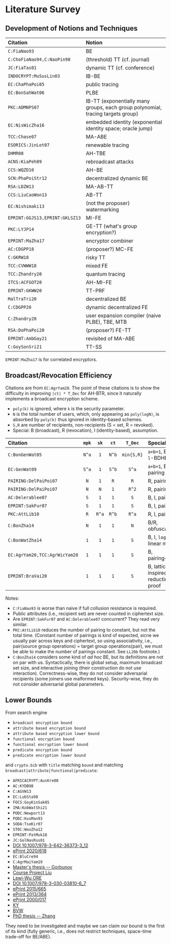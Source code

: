 # Literature Survey

## Development of Notions and Techniques

| Citation | Notion |
| :------- | :---- |
| `C:FiaNao93` | BE |
| `C:ChoFiaNao94,C:NaoPin98` | (threshold) TT (cf. journal) |
| `JC:FiaTas01` | dynamic TT (cf. conference) |
| `INDOCRYPT:MuSusLin03` | IB-BE |
| `EC:ChaPhaPoi05` | public tracing |
| `EC:BonSahWat06` | PLBE |
| `PKC:ADMNPS07` | IB-TT (exponentially many groups, each group polynomial, tracing targets group) |
| `EC:NisWicZha16` | embedded identity (exponential identity space; oracle jump) |
| `TCC:Chase07` | MA-ABE |
| `ESORICS:JinLot07` | renewable tracing |
| `DHMR08` | AH-TBE |
| `ACNS:KiaPeh09` | rebroadcast attacks |
| `CCS:WQZD10` | AH-BE |
| `SCN:PhaPoiStr12` | decentralized dynamic BE |
| `RSA:LDZW13` | MA-AB-TT |
| `CCS:LiuCaoWon13` | AB-TT |
| `EC:Nishimaki13` | (not the proposer) watermarking |
| `EPRINT:GGJS13,EPRINT:GKLSZ13` | MI-FE |
| `PKC:LYJP14` | GE-TT (what's group encryption?) |
| `EPRINT:MaZha17` | encryptor combiner |
| `AC:CDGPP18` | (proposer?) MC-FE |
| `C:GKRW18` | risky TT |
| `TCC:CVWWW18` | mixed FE |
| `TCC:Zhandry20` | quantum tracing |
| `ITCS:ACFGOT20` | AH-MI-FE |
| `EPRINT:GKWW20` | TT-PRF |
| `MalTraTri20` | decentralized BE |
| `C:CDGPP20` | dynamic decentralized FE |
| `C:Zhandry20` | user expansion compiler (naive PLBE), TBE, MTB |
| `RSA:DoPhaPoi20` | (proposer?) FE-TT |
| `EPRINT:AmbGay21` | revisited of MA-ABE |
| `C:GoySonSri21` | TT-SS |

`EPRINT:MaZha17` is for correlated encryptors.

## Broadcast/Revocation Efficiency

Citations are from `EC:AgrYam20`. The point of these citations is to show the difficulty in improving `|ct| * T_Dec` for AH-BTR, since it naturally implements a broadcast encryption scheme.

- `poly(k)` is ignored, where `k` is the security parameter.
- `N` is the total number of users, which, only appearing as `poly(logN)`, is absorbed by `poly(k)` thus ignored in identity-based schemes.
- `S,R` are number of recipients, non-recipients (S = set, R = revoked).
- Special: B (broadcast), R (revocation), I (identity-based), assumption.

| Citation | `mpk` | `sk` | `ct` | `T_Dec` | Special |
| :------- | :---: | :--: | :--: | :-----: | :------ |
| `C:BonGenWat05` | `N^a` | `1` | `N^b` | `min{S,R}` | `a+b=1`, B/R, `l`-BDHE |
| `EC:GenWat09` | `S^a` | `1` | `S^b` | `S^a` | `a+b=1`, B, I, pairing |
| `PAIRING:DelPaiPoi07` | `N` | `1` | `R` | `R` | R, pairing |
| `PAIRING:DelPaiPoi07` | `N` | `N` | `1` | `R^2` | R, pairing |
| `AC:Delerablee07` | `S` | `1` | `1` | `S` | B, I, pairing |
| `EPRINT:SakFur07` | `S` | `1` | `1` | `S` | B, I, pairing |
| `PKC:AttLib10` | `R` | `R^a` | `R^b` | `R^a` | R, I, pairing |
| `C:BonZha14` | `N` | `1` | `1` | `N` | B/R, obfuscation |
| `C:BonWatZha14` | `1` | `1` | `1` | `S` | B, I, `log(N)`-linear map |
| `EC:AgrYam20,TCC:AgrWicYam20` | `1` | `1` | `1` | `S` | B, pairing+LWE |
| `EPRINT:BraVai20` | `1` | `1` | `1` | `S` | B, lattice-inspired, no reductionist proof |

Notes:

- `C:FiaNao93` is worse than naive if full collusion resistance is required.
- Public attributes (i.e., recipient set) are never counted in ciphertext size.
- Are `EPRINT:SakFur07` and `AC:Delerablee07` concurrent? They read very similar.
- `PKC:AttLib10` reduces the number of pairing to constant, but not the total time. (Constant number of pairings is kind of expected, sicne we usually pair across keys and ciphertext, so using associativity, i.e., pair(source group operations) = target group operations(pair), we must be able to make the number of pairings constant. See `LL20b` footnote.)
- `C:BonZha14` considers some kind of *ad hoc* BE, but its definitions are not on par with us. Syntactically, there is global setup, maximum broadcast set size, and interactive joining (their construction do not use interaction). Correctness-wise, they do not consider adversarial recipients (some joiners use malformed keys). Security-wise, they do not consider adversarial global parameters.

## Lower Bounds

From search engine

- `broadcast encryption bound`
- `attribute based encryption bound`
- `attribute based encryption lower bound`
- `functional encryption bound`
- `functional encryption lower bound`
- `predicate encryption bound`
- `predicate encryption lower bound`

and `crypto.bib` with `title` matching `bound` and matching `broadcast|attribute|functional|predicate`:

- `AFRICACRYPT:AusKre08`
- `AC:KYDB98`
- `C:AGVW13`
- `EC:LubSta98`
- `FOCS:GoyKinSak05`
- `IMA:KobWatShi21`
- `PODC:Newport13`
- `PODC:KusMan93`
- `SODA:TseKir07`
- `STOC:WooZha12`
- `EPRINT:PatMuk18`
- `JC:GolNasRus01`
- [DOI 10.1007/978-3-642-36373-3_12](https://link.springer.com/chapter/10.1007/978-3-642-36373-3_12)
- [ePrint 2020/618](https://eprint.iacr.org/2020/618)
- `EC:BluCre94`
- `C:AgrMaiYam19`
- [Master's thesis -- Gorbunov](https://cs.uwaterloo.ca/~sgorbuno/publications/MSc_Gorbunov.pdf)
- [Course Project Liu](https://crypto.stanford.edu/cs359c/17sp/projects/GusLiu.pdf)
- [Lewi-Wu ORE](https://www.cs.utexas.edu/~dwu4/papers/BlockORE.pdf)
- [DOI 10.1007/978-3-030-03810-6_7](https://dl.acm.org/doi/abs/10.1007/978-3-030-03810-6_7)
- [ePrint 2015/665](https://eprint.iacr.org/2015/665)
- [ePrint 2013/364](https://eprint.iacr.org/2013/364)
- [ePrint 2000/017](https://eprint.iacr.org/2000/017)
- [KY](https://www.cs.umd.edu/~jkatz/papers/PredEncProc.pdf)
- [BVW](https://drops.dagstuhl.de/opus/volltexte/2018/9940/pdf/LIPIcs-FSTTCS-2018-41.pdf)
- [PhD thesis -- Zhang](https://rucore.libraries.rutgers.edu/rutgers-lib/64844/PDF/1/play/)

They need to be investigated and maybe we can claim our bound is the first of its kind (fully generic, i.e., does not restrict techniques, space-time trade-off for BE/ABE).
